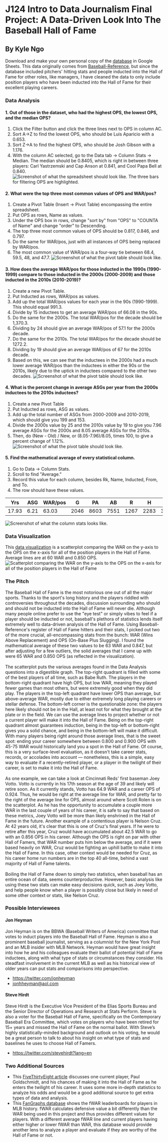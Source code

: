 # J124 Intro to Data Journalism Final Project: A Data-Driven Look Into The Baseball Hall of Fame
## By Kyle Ngo
Download and make your own personal copy of the [database](Data_Final_Project_Database.csv) in Google Sheets. This data originally comes from [Baseball-Reference](https://www.baseball-reference.com/awards/hof_batting.shtml), but since the database included pitchers' hitting stats and people inducted into the Hall of Fame for other roles, like managers, I have cleaned the data to only include position players who have been inducted into the Hall of Fame for their excellent playing careers. <br/>

### Data Analysis
#### 1. Out of those in the dataset, who had the highest OPS, the lowest OPS, and the median OPS?
1. Click the Filter button and click the three lines next to OPS in column AC.
2. Sort A->Z to find the lowest OPS, who should be Luis Aparicio with a 0.653.
3. Sort Z->A to find the highest OPS, who should be Josh Gibson with a 1.176.
4. With the column AC selected, go to the Data tab -> Column Stats -> Median. The median should be 0.8405, which is right in between three players: Carl Yastrzemski and Cap Anson at 0.841, and Cool Papa Bell at 0.840.
![Screenshot of what the spreadsheet should look like. The three bars for filtering OPS are highlighted.](Data_Analysis_Q1.png)

#### 2. What were the top three most common values of OPS and WAR/pos?
1. Create a Pivot Table (Insert -> Pivot Table) encompassing the entire spreadsheet.
2. Put OPS as rows, Name as values.
3. Under the OPS box in rows, change "sort by" from "OPS" to "COUNTA of Name" and change "order" to Descending.
4. The top three most common values of OPS should be 0.817, 0.846, and 0.797.
5. Do the same for WAR/pos, just with all instances of OPS being replaced by WAR/pos.
6. The most common value of WAR/pos is a four-way tie between 68.4, 59.5, 48, and 47.7.
![Screenshot of what the pivot table should look like.](Data_Analysis_Q2.png)

#### 3. How does the average WAR/pos for those inducted in the 1990s (1990-1999) compare to those inducted in the 2000s (2000-2009) and those inducted in the 2010s (2010-2019)?
1. Create a new Pivot Table.
2. Put Inducted as rows, WAR/pos as values.
3. Add up the total WAR/pos values for each year in the 90s (1990-1999). This should equal 991.3.
4. Divide by 15 inductees to get an average WAR/pos of 66.08 in the 90s.
5. Do the same for the 2000s. The total WAR/pos for the decade should be 1,370.3.
6. Dividing by 24 should give an average WAR/pos of 57.1 for the 2000s decade.
7. Do the same for the 2010s. The total WAR/pos for the decade should be 1272.2.
8. Dividing by 19 should give an average WAR/pos of 67 for the 2010s decade.
9. Based on this, we can see that the inductees in the 2000s had a much lower average WAR/pos than the inductees in either the 90s or the 2010s, likely due to the uptick in inductees compared to the other two decades.
![Screenshot of what the pivot table should look like.](Data_Analysis_Q3.png)

#### 4. What is the percent change in average ASGs per year from the 2000s inductees to the 2010s inductees?
1. Create a new Pivot Table
2. Put Inducted as rows, ASG as values.
3. Add up the total number of ASGs from 2000-2009 and 2010-2019, which should give you 199 and 153.
4. Divide the 2000s value by 25 and the 2010s value by 19 to give you 7.96 average ASGs for the 2000s and 8.05 average ASGs for the 2010s.
5. Then, do (New - Old) / New, or (8.05-7.96)/8.05, times 100, to give a percent change of 1.12%.
![Screenshot of what the pivot table should look like.](Data_Analysis_Q4.png)

#### 5. Find the mathematical average of every statistical column.
1. Go to Data -> Column Stats.
2. Scroll to find "Average."
3. Record this value for each column, besides Rk, Name, Inducted, From, and To.
4. The row should have these values. <br/>

| Yrs   | ASG  | WAR/pos | G    | PA   | AB   | R    | H    | 2B  | 3B | HR  | RBI  | SB  | CS | BB  | SO  | IBB | GDP | SF | SH | BA    | OBP   | SLG   | OPS   |
|-------|------|---------|------|------|------|------|------|-----|----|-----|------|-----|----|-----|-----|-----|-----|----|----|-------|-------|-------|-------|
| 17.93 | 6.21 | 63.03   | 2046 | 8603 | 7551 | 1267 | 2283 | 395 | 98 | 217 | 1176 | 210 | 70 | 870 | 781 | 90  | 147 | 67 | 93 | 0.304 | 0.378 | 0.469 | 0.847 |

![Screenshot of what the column stats looks like.](Data_Analysis_Q5.png)

### Data Visualization
This [data visualization](https://www.datawrapper.de/_/B1qrO/) is a scatterplot comparing the WAR on the y-axis to the OPS on the x-axis for all of the position players in the Hall of Fame. Average lines are at 60 WAR and 0.850 OPS. <br/>
![Scatterplot comparing the WAR on the y-axis to the OPS on the x-axis for all of the position players in the Hall of Fame](https://github.com/kylengo32/j124final/assets/140004465/165409ac-4f12-48a3-b5a5-8053307f830b)

### The Pitch
  The Baseball Hall of Fame is the most notorious one out of all the major sports. Thanks to the sport's long history and the players riddled with controversies throughout the decades, discussion surrounding who should and should not be inducted into the Hall of Fame will never die. Although many people online prefer to use the "eye test" or simply vibes to feel if a player should be inducted or not, baseball's plethora of statistics lends itself extremely well to data-driven analysis of the Hall of Fame. Using Baseball-Reference's register of Hall of Fame hitters and their stats, I picked out two of the more crucial, all-encompassing stats from the bunch: WAR (Wins Above Replacement) and OPS (On-Base Plus Slugging). I found the mathematical average of these two values to be 63 WAR and 0.847, but after adjusting for a few outliers, the solid averages that I came up with were 65 WAR and 0.850 OPS (as reflected in the visualization). <br/><br/>
  The scatterplot puts the various averages found in the Data Analysis questions into a digestible graph. The top-right quadrant is filled with some of the best players of all time, such as Babe Ruth. The players in the bottom-right quadrant have high OPS, but low WAR, meaning they played fewer games than most others, but were extremely good when they did play. The players in the top-left quadrant have lower OPS than average, but above-average WAR, mostly due to either extremely long playing careers or stellar defense. The bottom-left corner is the questionable zone: the players here likely should not be in the Hall, at least not for what they brought at the plate or in the field. We can use the average lines to project whether or not a current player will make it into the Hall of Fame. Being on the top-right quadrant almost guarantees induction, being in the top-left or bottom-right gives you a solid chance, and being in the bottom-left will make it difficult. With many players being right around those average lines, that is the sweet spot: ending your career somewhere between 0.800 and 0.900 OPS with 45-75 WAR would historically land you a spot in the Hall of Fame. Of course, this is a very surface-level evaluation, as it doesn't take career stats, records, or accolades into account — nonetheless, this is a simple, easy way to evaluate if a recently-retired player, or a player in the twilight of their career, is set to make it into the Hall of Fame. <br/><br/>
  As one example, we can take a look at Cincinnati Reds' first baseman Joey Votto. Votto is currently in his 17th season at the age of 39 and likely will retire soon. As it currently stands, Votto has 64.9 WAR and a career OPS of 0.924. Thus, he would be right at the average line for WAR, and pretty far to the right of the average line for OPS, almost around where Scott Rolen is on the scatterplot. As he has the opportunity to accumulate a couple more WAR in the last couple of years of his career, it is safe to say that based on these metrics, Joey Votto will be more than likely enshrined in the Hall of Fame in the future. Another example of a contentious player is Nelson Cruz. At 42 years old, it's clear that this is one of Cruz's final years. If he were to retire after this year, Cruz would have accumulated about 42.5 WAR to go with an 0.856 OPS in his career. Although the OPS is right on par with other Hall of Famers, that WAR number puts him below the average, and if it were based heavily on WAR, Cruz would be fighting an uphill battle to make it into the Hall of Fame. In this case, other context would be needed for Cruz, as his career home run numbers are in the top 40 all-time, behind a vast majority of Hall of Fame talents. <br/><br/>
  Boiling the Hall of Fame down to simply two statistics, when baseball has an entire ocean of data, seems counterproductive. However, basic analysis like using these two stats can make easy decisions quick, such as Joey Votto, and help people know when a player is possibly close but likely in need of some other context or stats, like Nelson Cruz.


### Possible Interviewees
#### Jon Heyman
Jon Heyman is on the BBWA (Baseball Writers of America) committee that votes to induct players into the Baseball Hall of Fame. Heyman is also a prominent baseball journalist, serving as a columnist for the New York Post and an MLB insider with MLB Network. Heyman would have great insight into how he and his colleagues evaluate their ballot of potential Hall of Fame inductees, along with what type of stats or circumstances they consider. His steadfast involvement in the current MLB as well as his historical view of older years can put stats and comparisons into perspective.
* https://twitter.com/jonheyman
* jonhheyman@aol.com
#### Steve Hirdt
Steve Hirdt is the Executive Vice President of the Elias Sports Bureau and the Senior Director of Operations and Research at Stats Perform. Steve is also a voter for the Baseball Hall of Fame, specifically on the Contemporary Baseball Era Committee, which votes on players who have been retired for 15+ years and missed the Hall of Fame on the normal ballot. With Steve’s highly statistically-minded background and outlook on his voting, he would be a great person to talk to about his insight on what type of stats and baselines he uses to choose Hall of Famers.
* https://twitter.com/stevehirdt?lang=en

### Two Additional Sources
* This [FiveThirtyEight article](https://fivethirtyeight.com/features/paul-goldschmidt-is-on-his-way-to-the-mvp-and-maybe-even-the-hall-of-fame/) discusses one current player, Paul Goldschmidt, and his chances of making it into the Hall of Fame as he enters the twilight of his career. It uses some more in-depth statistics to analyze his odds and would be a good additional source to get extra types of data and analysis.
* This [FanGraphs database](https://www.fangraphs.com/leaders.aspx?pos=all&stats=bat&lg=all&qual=y&type=6&season=2023&month=0&season1=1871&ind=0&team=0&rost=0&age=0&filter=&players=0&startdate=1871-01-01&enddate=2023-12-31&sort=12,d) shows the fWAR leaderboards for players in MLB history. fWAR calculates defensive value a bit differently than the WAR being used in this project and thus provides different values for players. With a different average fWAR line and current players having either higher or lower fWAR than WAR, this database would provide another lens to analyze a player and evaluate if they are worthy of the Hall of Fame or not.
